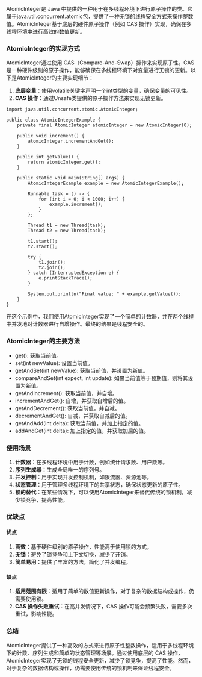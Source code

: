 AtomicInteger是 Java 中提供的一种用于在多线程环境下进行原子操作的类。它属于java.util.concurrent.atomic包，提供了一种无锁的线程安全方式来操作整数值。AtomicInteger基于底层的硬件原子操作（例如 CAS 操作）实现，确保在多线程环境中进行高效的数值更新。
### AtomicInteger的实现方式
AtomicInteger通过使用 CAS（Compare-And-Swap）操作来实现原子性。CAS 是一种硬件级别的原子操作，能够确保在多线程环境下对变量进行无锁的更新。以下是AtomicInteger的主要实现细节：

1. **底层变量**：使用volatile关键字声明一个int类型的变量，确保变量的可见性。
2. **CAS 操作**：通过Unsafe类提供的原子操作方法来实现无锁更新。
```
import java.util.concurrent.atomic.AtomicInteger;

public class AtomicIntegerExample {
    private final AtomicInteger atomicInteger = new AtomicInteger(0);

    public void increment() {
        atomicInteger.incrementAndGet();
    }

    public int getValue() {
        return atomicInteger.get();
    }

    public static void main(String[] args) {
        AtomicIntegerExample example = new AtomicIntegerExample();

        Runnable task = () -> {
            for (int i = 0; i < 1000; i++) {
                example.increment();
            }
        };

        Thread t1 = new Thread(task);
        Thread t2 = new Thread(task);

        t1.start();
        t2.start();

        try {
            t1.join();
            t2.join();
        } catch (InterruptedException e) {
            e.printStackTrace();
        }

        System.out.println("Final value: " + example.getValue());
    }
}
```
在这个示例中，我们使用AtomicInteger实现了一个简单的计数器，并在两个线程中并发地对计数器进行自增操作。最终的结果是线程安全的。
### AtomicInteger的主要方法

- get(): 获取当前值。
- set(int newValue): 设置当前值。
- getAndSet(int newValue): 获取当前值，并设置为新值。
- compareAndSet(int expect, int update): 如果当前值等于预期值，则将其设置为新值。
- getAndIncrement(): 获取当前值，并自增。
- incrementAndGet(): 自增，并获取自增后的值。
- getAndDecrement(): 获取当前值，并自减。
- decrementAndGet(): 自减，并获取自减后的值。
- getAndAdd(int delta): 获取当前值，并加上指定的值。
- addAndGet(int delta): 加上指定的值，并获取加后的值。
### 使用场景

1. **计数器**：在多线程环境中用于计数，例如统计请求数、用户数等。
2. **序列生成器**：生成全局唯一的序列号。
3. **并发控制**：用于实现并发控制机制，如限流器、资源池等。
4. **状态管理**：用于管理多线程环境下的共享状态，确保状态更新的原子性。
5. **锁的替代**：在某些情况下，可以使用AtomicInteger来替代传统的锁机制，减少锁竞争，提高性能。
### 优缺点
#### 优点

1. **高效**：基于硬件级别的原子操作，性能高于使用锁的方式。
2. **无锁**：避免了锁竞争和上下文切换，减少了开销。
3. **简单易用**：提供了丰富的方法，简化了并发编程。
#### 缺点

1. **适用范围有限**：适用于简单的数值更新操作，对于复杂的数据结构或操作，仍需要使用锁。
2. **CAS 操作失败重试**：在高并发情况下，CAS 操作可能会频繁失败，需要多次重试，影响性能。
### 总结
AtomicInteger提供了一种高效的方式来进行原子性整数操作，适用于多线程环境下的计数、序列生成和简单的状态管理等场景。通过使用底层的 CAS 操作，AtomicInteger实现了无锁的线程安全更新，减少了锁竞争，提高了性能。然而，对于复杂的数据结构或操作，仍需要使用传统的锁机制来保证线程安全。
